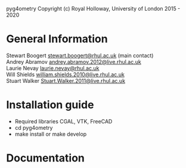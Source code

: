 pyg4ometry Copyright (c) Royal Holloway, University of London 2015 - 2020

General Information
===================

Stewart Boogert       <stewart.boogert@rhul.ac.uk> (main contact)  
Andrey Abramov        <andrey.abramov.2012@live.rhul.ac.uk>  
Laurie Nevay          <laurie.nevay@rhul.ac.uk>  
Will Shields          <william.shields.2010@live.rhul.ac.uk>  
Stuart Walker         <Stuart.Walker.2011@live.rhul.ac.uk>

Installation guide
==================

  * Required libraries CGAL, VTK, FreeCAD
  * cd pyg4ometry 
  * make install or make develop

Documentation 
=============

